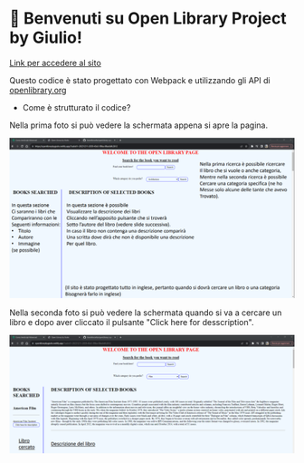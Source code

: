 # 🚀 Benvenuti su Open Library Project by Giulio!

[Link per accedere al sito](https://openlibrarybygiulio.netlify.app/)

Questo codice è stato progettato con Webpack e utilizzando gli API di [openlibrary.org](https://openlibrary.org/)

* Come è strutturato il codice?

Nella prima foto si può vedere la schermata appena si apre la pagina.

![](images/webSiteImg1.png)

Nella seconda foto si può vedere la schermata quando si va a cercare un libro e dopo aver cliccato il pulsante "Click here for desscription".

![](images/webSiteImg2.png)


